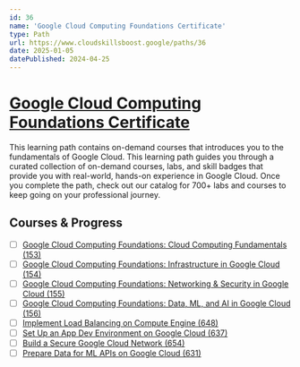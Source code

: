 ```yaml
---
id: 36
name: 'Google Cloud Computing Foundations Certificate'
type: Path
url: https://www.cloudskillsboost.google/paths/36
date: 2025-01-05
datePublished: 2024-04-25
---
```


# [Google Cloud Computing Foundations Certificate](https://www.cloudskillsboost.google/paths/36)

This learning path contains on-demand courses that introduces you to the fundamentals of Google Cloud.  This learning path guides you through a curated collection of on-demand courses, labs, and skill badges that provide you with real-world, hands-on experience in Google Cloud. Once you complete the path, check out our catalog for 700+ labs and courses to keep going on your professional journey.

## Courses & Progress

- [ ] [Google Cloud Computing Foundations: Cloud Computing Fundamentals (153)](../courses/Google-Cloud-Computing-Foundations-Cloud-Computing-Fundamentals.md)
- [ ] [Google Cloud Computing Foundations: Infrastructure in Google Cloud (154)](../courses/Google-Cloud-Computing-Foundations-Infrastructure-in-Google-Cloud.md)
- [ ] [Google Cloud Computing Foundations: Networking & Security in Google Cloud (155)](../courses/Google-Cloud-Computing-Foundations-Networking-&-Security-in-Google-Cloud.md)
- [ ] [Google Cloud Computing Foundations: Data, ML, and AI in Google Cloud (156)](../courses/Google-Cloud-Computing-Foundations-Data-ML-and-AI-in-Google-Cloud.md)
- [ ] [Implement Load Balancing on Compute Engine (648)](../courses/Implement-Load-Balancing-on-Compute-Engine.md)
- [ ] [Set Up an App Dev Environment on Google Cloud (637)](../courses/Set-Up-an-App-Dev-Environment-on-Google-Cloud.md)
- [ ] [Build a Secure Google Cloud Network (654)](../courses/Build-a-Secure-Google-Cloud-Network.md)
- [ ] [Prepare Data for ML APIs on Google Cloud (631)](../courses/Prepare-Data-for-ML-APIs-on-Google-Cloud.md)

